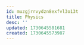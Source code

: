 ```yaml
---
id: muzgjrrvydzn8exfvl3o13t
title: Physics
desc: ''
updated: 1730645581681
created: 1730645573987
---
```

